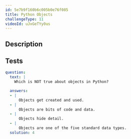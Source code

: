 ```yaml
---
id: 5e7b9f160b6c005b0e76f085
title: Python Objects
challengeType: 11
videoId: uJxGeTYy0us
---
```


## Description

<section id='description'>

</section>

## Tests

<section id='tests'>

```yml
question:
  text: |
    Which is NOT true about objects in Python?

  answers:
  - |
      Objects get created and used.
  - |
      Objects are bits of code and data.
  - |
      Objects hide detail.
  - |
      Objects are one of the five standard data types.
  solution: 4
```

</section>
